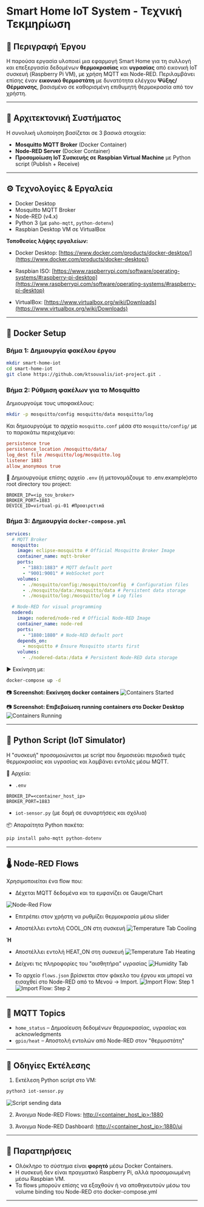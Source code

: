 # Smart Home IoT System - Τεχνική Τεκμηρίωση

## 🔧 Περιγραφή Έργου

Η παρούσα εργασία υλοποιεί μια εφαρμογή Smart Home για τη συλλογή και επεξεργασία δεδομένων **θερμοκρασίας** και **υγρασίας** από εικονική IoT συσκευή (Raspberry Pi VM), με χρήση MQTT και Node-RED. Περιλαμβάνει επίσης έναν **εικονικό θερμοστάτη** με δυνατότητα ελέγχου **Ψύξης/Θέρμανσης**, βασισμένο σε καθορισμένη επιθυμητή θερμοκρασία από τον χρήστη.

---

## 🧱 Αρχιτεκτονική Συστήματος

Η συνολική υλοποίηση βασίζεται σε 3 βασικά στοιχεία:

* **Mosquitto MQTT Broker** (Docker Container)
* **Node-RED Server** (Docker Container)
* **Προσομοίωση IoT Συσκευής σε Raspbian Virtual Machine** με Python script (Publish + Receive)

---

## ⚙️ Τεχνολογίες & Εργαλεία

* Docker Desktop
* Mosquitto MQTT Broker
* Node-RED (v4.x)
* Python 3 (με `paho-mqtt`, `python-dotenv`)
* Raspbian Desktop VM σε VirtualBox

**Τοποθεσίες λήψης εργαλείων:**

* Docker Desktop: [https://www.docker.com/products/docker-desktop/](https://www.docker.com/products/docker-desktop/)
* Raspbian ISO: [https://www.raspberrypi.com/software/operating-systems/#raspberry-pi-desktop](https://www.raspberrypi.com/software/operating-systems/#raspberry-pi-desktop)

* VirtualBox: [https://www.virtualbox.org/wiki/Downloads](https://www.virtualbox.org/wiki/Downloads)

---

## 🐳 Docker Setup

### Βήμα 1: Δημιουργία φακέλου έργου

```bash
mkdir smart-home-iot
cd smart-home-iot
git clone https://github.com/ktsouvalis/iot-project.git .
```

### Βήμα 2: Ρύθμιση φακέλων για το Mosquitto

Δημιουργούμε τους υποφακέλους:

```bash
mkdir -p mosquitto/config mosquitto/data mosquitto/log
```

Και δημιουργούμε το αρχείο `mosquitto.conf` μέσα στο `mosquitto/config/` με το παρακάτω περιεχόμενο:

```conf
persistence true
persistence_location /mosquitto/data/
log_dest file /mosquitto/log/mosquitto.log
listener 1883
allow_anonymous true
```

📄 Δημιουργούμε επίσης αρχείο `.env` (ή μετονομάζουμε το .env.example)στο root directory του project:

```env
BROKER_IP=<ip_του_broker>
BROKER_PORT=1883
DEVICE_ID=virtual-pi-01 #Προαιρετικά
```

### Βήμα 3: Δημιουργία `docker-compose.yml`

```yaml
services:
  # ΜQTT Broker 
  mosquitto:
    image: eclipse-mosquitto # Official Mosquitto Broker Image
    container_name: mqtt-broker
    ports:
      - "1883:1883" # MQTT default port
      - "9001:9001" # WebSocket port
    volumes:
      - ./mosquitto/config:/mosquitto/config  # Configuration files
      - ./mosquitto/data:/mosquitto/data # Persistent data storage
      - ./mosquitto/log:/mosquitto/log # Log files

  # Node-RED for visual programming
  nodered:
    image: nodered/node-red # Official Node-RED Image
    container_name: node-red
    ports:
      - "1880:1880" # Node-RED default port
    depends_on:
      - mosquitto # Ensure Mosquitto starts first
    volumes:
      - ./nodered-data:/data # Persistent Node-RED data storage
```

▶ Εκκίνηση με:

```bash
docker-compose up -d
```

📷 **Screenshot: Εκκίνηση docker containers**
![Containers Started](images/terminal_containers_started.png)


📷 **Screenshot: Επιβεβαίωση running containers στο Docker Desktop**
![Containers Running](images/docker_desktop_contaIners_running.png)

---

## 🧪 Python Script (IoT Simulator)

Η "συσκευή" προσομοιώνεται με script που δημοσιεύει περιοδικά τιμές θερμοκρασίας και υγρασίας και λαμβάνει εντολές μέσω MQTT.

📂 Αρχεία:

* `.env`

```
BROKER_IP=<container_host_ip>
BROKER_PORT=1883
```

* `iot-sensor.py` (με δομή σε συναρτήσεις και σχόλια)

📦 Απαραίτητα Python πακέτα:

```bash
pip install paho-mqtt python-dotenv
```
---

## 🌡️ Node-RED Flows

Χρησιμοποιείται ένα flow που:

* Δέχεται MQTT δεδομένα και τα εμφανίζει σε Gauge/Chart

![Node-Red Flow](images/node-red-flow.png)

* Επιτρέπει στον χρήστη να ρυθμίζει θερμοκρασία μέσω slider

* Αποστέλλει εντολή COOL\_ON στη συσκευή
![Temperature Tab Cooling](images/temp_tab_cool.png)

**Ή**

* Αποστέλλει εντολή HEAT\_ON στη συσκευή
![Temperature Tab Heating](images/temp_tab_heat.png)

* Δείχνει τις πληροφορίες του "αισθητήρα" υγρασίας
![Humidity Tab](images/humidity_tab.png)

* Το αρχείο `flows.json` βρίσκεται στον φάκελο του έργου και μπορεί να εισαχθεί στο Node-RED από το Μενού -> Import.
![Import Flow: Step 1](images/import_flows1.png)
![Import Flow: Step 2](images/import_flows2.png)

---

## 🔁 MQTT Topics

* `home_status` – Δημοσίευση δεδομένων θερμοκρασίας, υγρασίας και acknowledgments
* `gpio/heat` – Αποστολή εντολών από Node-RED στον "θερμοστάτη"

---

## 📘 Οδηγίες Εκτέλεσης

1. Εκτέλεση Python script στο VM:

```bash
python3 iot-sensor.py
```
![Script sending data](images/script_sends_data.png)

2. Άνοιγμα Node-RED Flows: [http://<container_host_ip>:1880](http://localhost:1880)

3. Άνοιγμα Node-RED Dashboard: [http://<container_host_ip>:1880/ui](http://localhost:1880/ui)

---

## 📌 Παρατηρήσεις

* Ολόκληρο το σύστημα είναι **φορητό** μέσω Docker Containers.
* Η συσκευή δεν είναι πραγματικό Raspberry Pi, αλλά προσομοιωμένη μέσω Raspbian VM.
* Τα flows μπορούν επίσης να εξαχθούν ή να αποθηκευτούν μέσω του volume binding του Node-RED στο docker-compose.yml

---
